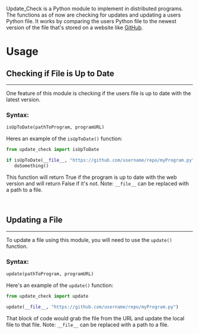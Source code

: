 Update_Check is a Python module to implement in distributed programs. The functions as of now are checking for updates and updating a users Python file. It works by comparing the users Python file to the newest version of the file that's stored on a website like [GitHub](https://github.com).

# Usage
## Checking if File is Up to Date
----
One feature of this module is checking if the users file is up to date with the latest version. 
### Syntax:
```python
isUpToDate(pathToProgram, programURL)
```
Heres an example of the ``isUpToDate()`` function:


```python
from update_check import isUpToDate

if isUpToDate(__file__, "https://github.com/username/repo/myProgram.py") == False:
   doSomething()
```


This function will return True if the program is up to date with the web version and will return False if it's not. Note: ``__file__`` can be replaced with a path to a file.

&nbsp;

## Updating a File
----
To update a file using this module, you will need to use the ``update()`` function.
### Syntax:
```python
update(pathToProgram, programURL)
```

Here's an example of the ``update()`` function:


```python
from update_check import update

update(__file__, "https://github.com/username/repo/myProgram.py")
```


That block of code would grab the file from the URL and update the local file to that file. Note: ``__file__`` can be replaced with a path to a file.